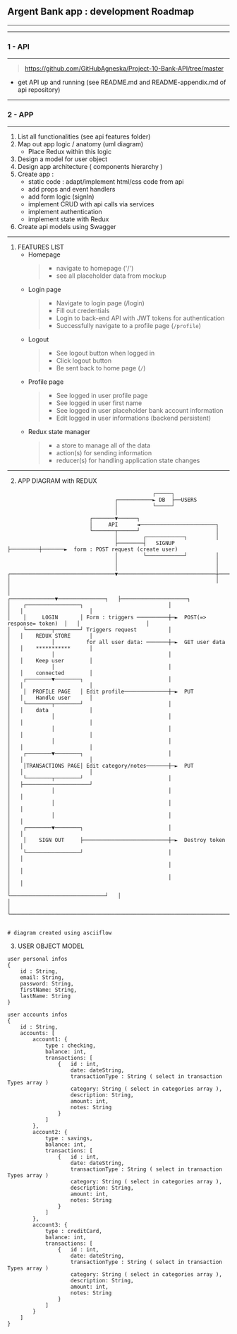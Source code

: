 ##  Argent Bank app : development Roadmap
---

---
### 1 - API
---
 > https://github.com/GitHubAgneska/Project-10-Bank-API/tree/master
- get API up and running (see README.md and README-appendix.md of api repository)

---
### 2 - APP
---
1. List all functionalities (see api features folder)
2. Map out app logic / anatomy (uml diagram)
   + Place Redux within this logic
3. Design a model for user object
4. Design app architecture ( components hierarchy )
5. Create app : 
    - static code : adapt/implement html/css code from api 
    - add props and event handlers
    - add form logic (signIn)
    - implement CRUD with api calls via services
    - implement authentication
    - implement state with Redux
6. Create api models using Swagger

---
1. FEATURES LIST
    - Homepage
        > - navigate to homepage ('/')
        > - see all placeholder data from mockup
    - Login page
        > - Navigate to login page (/login)
        > - Fill out credentials
        > - Login to back-end API with JWT tokens for authentication
        > - Successfully navigate to a profile page (`/profile`)
    - Logout
        > - See logout button when logged in
        > - Click logout button
        > - Be sent back to home page (`/`)
    - Profile page
        > - See logged in user profile page
        > - See logged in user first name
        > - See logged in user placeholder bank account information
        > - Edit logged in user informations (backend persistent)
    - Redux state manager
        > - a store to manage all of the data
        > - action(s) for sending information
        > - reducer(s) for handling application state changes
---

2. APP DIAGRAM with REDUX
```
                                              ┌─────┐
                                  ┌───────────► DB  ├──USERS
                                  │           └─────┘
                                  │
                          ┌───────▼──────┐
                          │     API      ◄────────────────────────┐
                          └───────┬──────┘                        │
                                  │        ┌────────────┐         │
                                  ├────────┤   SIGNUP   ├─────────┼───────►  form : POST request (create user)
                                  │        └────────────┘         │
                                  │                               │
                                  │                               │
┌─────────────────────────────────▼───────────────────────────────┼───────────────────┐
│                                                                 │                   │
│                                                  ┌──────────────▼───────────────┐   ├─────────────────────┐
│    ┌─────────────────┐                           │                              │   │                     │
│    │     LOGIN       │ Form : triggers ──────────┼─►  POST(=> response= token)  │   │                     │
│    └────────┬────────┘ Triggers request          │                              │   │    REDUX STORE      │
│             │          for all user data: ───────┼─►  GET user data             │   │    ***********      │
│             │                                    │                              │   │    Keep user        │
│             │                                    │                              │   │    connected        │
│    ┌────────▼────────┐                           │                              │   │                     │
│    │  PROFILE PAGE   │ Edit profile──────────────┼─►  PUT                       │   │    Handle user      │
│    └────────┬────────┘                           │                              │   │    data             │
│             │                                    │                              │   │                     │
│             │                                    │                              │   │                     │
│             │                                    │                              │   │                     │
│    ┌────────▼────────┐                           │                              │   │                     │
│    │TRANSACTIONS PAGE│ Edit category/notes───────┼─►  PUT                       │   │                     │
│    └────────┬────────┘                           │                              │   ├─────────────────────┘
│             │                                    │                              │   │
│             │                                    │                              │   │
│             │                                    │                              │   │
│    ┌────────▼────────┐                           │                              │   │
│    │    SIGN OUT     ├───────────────────────────┼─►  Destroy token             │   │
│    └─────────────────┘                           │                              │   │
│                                                  │                              │   │
│                                                  │                              │   │
│                                                  └──────────────────────────────┘   │
│                                                                                     │
└─────────────────────────────────────────────────────────────────────────────────────┘


# diagram created using asciiflow
```

3. USER OBJECT MODEL

````
user personal infos
{
    id : String,
    email: String,
    password: String,
    firstName: String,
    lastName: String
}

user accounts infos
{
    id : String,
    accounts: [
        account1: {
            type : checking,
            balance: int,
            transactions: [
                {   id : int,
                    date: dateString,
                    transactionType : String ( select in transaction Types array )
                    category: String ( select in categories array ),
                    description: String,
                    amount: int,
                    notes: String
                }
            ]
        },
        account2: {
            type : savings,
            balance: int,
            transactions: [
                {   id : int,
                    date: dateString,
                    transactionType : String ( select in transaction Types array )
                    category: String ( select in categories array ),
                    description: String,
                    amount: int,
                    notes: String
                }
            ]
        },
        account3: {
            type : creditCard,
            balance: int,
            transactions: [
                {   id : int,
                    date: dateString,
                    transactionType : String ( select in transaction Types array )
                    category: String ( select in categories array ),
                    description: String,
                    amount: int,
                    notes: String
                }
            ]
        }
    ]
}


````





